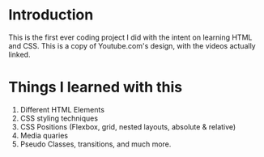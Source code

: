 # Introduction

This is the first ever coding project I did with the intent on learning HTML and CSS. This is a copy of Youtube.com's design, with the videos actually linked.

# Things I learned with this
1. Different HTML Elements
2. CSS styling techniques
3. CSS Positions (Flexbox, grid, nested layouts, absolute & relative)
4. Media quaries
5. Pseudo Classes, transitions, and much more.

